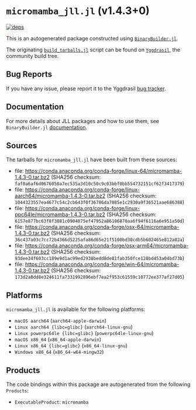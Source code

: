 # `micromamba_jll.jl` (v1.4.3+0)

[![deps](https://juliahub.com/docs/micromamba_jll/deps.svg)](https://juliahub.com/ui/Packages/micromamba_jll/c71yJ?page=2)

This is an autogenerated package constructed using [`BinaryBuilder.jl`](https://github.com/JuliaPackaging/BinaryBuilder.jl).

The originating [`build_tarballs.jl`](https://github.com/JuliaPackaging/Yggdrasil/blob/806bbbf2cc4882aa3dc3de98fc2924953b1e72f2/M/micromamba/build_tarballs.jl) script can be found on [`Yggdrasil`](https://github.com/JuliaPackaging/Yggdrasil/), the community build tree.

## Bug Reports

If you have any issue, please report it to the Yggdrasil [bug tracker](https://github.com/JuliaPackaging/Yggdrasil/issues).

## Documentation

For more details about JLL packages and how to use them, see `BinaryBuilder.jl` [documentation](https://docs.binarybuilder.org/stable/jll/).

## Sources

The tarballs for `micromamba_jll.jl` have been built from these sources:

* file: https://conda.anaconda.org/conda-forge/linux-64/micromamba-1.4.3-0.tar.bz2 (SHA256 checksum: `faf0a6af6d0676050a7ec535a3d10c50c9c03bbf0bb554732151cf62f3417379`)
* file: https://conda.anaconda.org/conda-forge/linux-aarch64/micromamba-1.4.3-0.tar.bz2 (SHA256 checksum: `1044323557ea4677c54c2cb643f0f36786da7085e1c2930a9f36521aae686388`)
* file: https://conda.anaconda.org/conda-forge/linux-ppc64le/micromamba-1.4.3-0.tar.bz2 (SHA256 checksum: `6157e877bc63f8f3081c0904075ef47952a86106870aa6f94f6116a6e951a50d`)
* file: https://conda.anaconda.org/conda-forge/osx-64/micromamba-1.4.3-0.tar.bz2 (SHA256 checksum: `36c437a03c7cc72b4366d5225afa86d65e21f5100bd30cdb5b602465e812a02a`)
* file: https://conda.anaconda.org/conda-forge/osx-arm64/micromamba-1.4.3-0.tar.bz2 (SHA256 checksum: `93dee34f603cc189e9d1ac99ed2938bedd8de81fab350fce128bd453a04bd73b`)
* file: https://conda.anaconda.org/conda-forge/win-64/micromamba-1.4.3-0.tar.bz2 (SHA256 checksum: `173d2a8dd8e324611fa7331992896ebf7ea2f953c61559c10772ee377af27d05`)

## Platforms

`micromamba_jll.jl` is available for the following platforms:

* `macOS aarch64` (`aarch64-apple-darwin`)
* `Linux aarch64 {libc=glibc}` (`aarch64-linux-gnu`)
* `Linux powerpc64le {libc=glibc}` (`powerpc64le-linux-gnu`)
* `macOS x86_64` (`x86_64-apple-darwin`)
* `Linux x86_64 {libc=glibc}` (`x86_64-linux-gnu`)
* `Windows x86_64` (`x86_64-w64-mingw32`)

## Products

The code bindings within this package are autogenerated from the following `Products`:

* `ExecutableProduct`: `micromamba`
